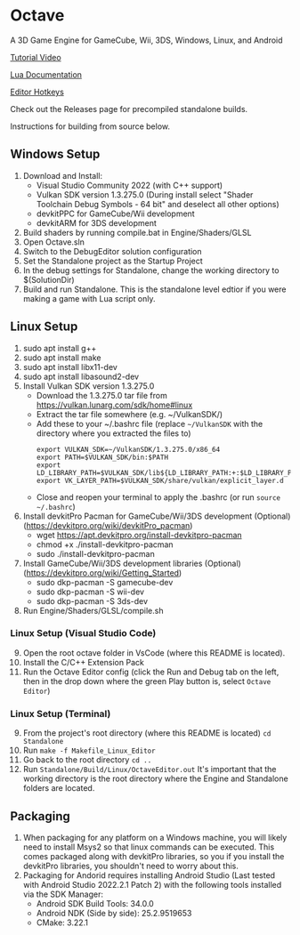 # Octave
A 3D Game Engine for GameCube, Wii, 3DS, Windows, Linux, and Android

[Tutorial Video](https://youtu.be/0CHLn0ie-DY?si=pq-s_hLgb71OX2Cc)

[Lua Documentation](Documentation/Lua/README.md)

[Editor Hotkeys](Documentation/Info/Editor.md)

Check out the Releases page for precompiled standalone builds.

Instructions for building from source below.

## Windows Setup
1. Download and Install:
	- Visual Studio Community 2022 (with C++ support)
	- Vulkan SDK version 1.3.275.0 (During install select "Shader Toolchain Debug Symbols - 64 bit" and deselect all other options)
    - devkitPPC for GameCube/Wii development
    - devkitARM for 3DS development
2. Build shaders by running compile.bat in Engine/Shaders/GLSL
3. Open Octave.sln
4. Switch to the DebugEditor solution configuration
5. Set the Standalone project as the Startup Project
6. In the debug settings for Standalone, change the working directory to $(SolutionDir)
7. Build and run Standalone. This is the standalone level edtior if you were making a game with Lua script only.

## Linux Setup
1. sudo apt install g++
2. sudo apt install make
3. sudo apt install libx11-dev
4. sudo apt install libasound2-dev
5. Install Vulkan SDK version 1.3.275.0
    - Download the 1.3.275.0 tar file from https://vulkan.lunarg.com/sdk/home#linux
    - Extract the tar file somewhere (e.g. ~/VulkanSDK/)
    - Add these to your ~/.bashrc file (replace `~/VulkanSDK` with the directory where you extracted the files to)
        ```
        export VULKAN_SDK=~/VulkanSDK/1.3.275.0/x86_64
        export PATH=$VULKAN_SDK/bin:$PATH
        export LD_LIBRARY_PATH=$VULKAN_SDK/lib${LD_LIBRARY_PATH:+:$LD_LIBRARY_PATH}
        export VK_LAYER_PATH=$VULKAN_SDK/share/vulkan/explicit_layer.d
        ```
    - Close and reopen your terminal to apply the .bashrc (or run `source ~/.bashrc`)
6. Install devkitPro Pacman for GameCube/Wii/3DS development (Optional) (https://devkitpro.org/wiki/devkitPro_pacman)
    - wget https://apt.devkitpro.org/install-devkitpro-pacman
    - chmod +x ./install-devkitpro-pacman
    - sudo ./install-devkitpro-pacman
7. Install GameCube/Wii/3DS development libraries (Optional) (https://devkitpro.org/wiki/Getting_Started)
    - sudo dkp-pacman -S gamecube-dev
    - sudo dkp-pacman -S wii-dev
    - sudo dkp-pacman -S 3ds-dev
8. Run Engine/Shaders/GLSL/compile.sh

### Linux Setup (Visual Studio Code)
9. Open the root octave folder in VsCode (where this README is located).
10. Install the C/C++ Extension Pack
11. Run the Octave Editor config (click the Run and Debug tab on the left, then in the drop down where the green Play button is, select `Octave Editor`)

### Linux Setup (Terminal)
9. From the project's root directory (where this README is located) `cd Standalone`
10. Run `make -f Makefile_Linux_Editor`
11. Go back to the root directory `cd ..`
12. Run `Standalone/Build/Linux/OctaveEditor.out` It's important that the working directory is the root directory where the Engine and Standalone folders are located.

## Packaging
1. When packaging for any platform on a Windows machine, you will likely need to install Msys2 so that linux commands can be executed. This comes packaged along with devkitPro libraries, so you if you install the devkitPro libraries, you shouldn't need to worry about this.
2. Packaging for Andorid requires installing Android Studio (Last tested with Android Studio 2022.2.1 Patch 2) with the following tools installed via the SDK Manager:
    - Android SDK Build Tools: 34.0.0
    - Android NDK (Side by side): 25.2.9519653
    - CMake: 3.22.1
